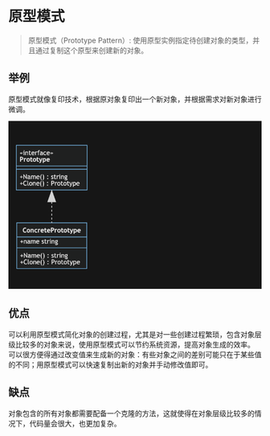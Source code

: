 # 原型模式

> 原型模式（Prototype Pattern）: 使用原型实例指定待创建对象的类型，并且通过复制这个原型来创建新的对象。

## 举例

原型模式就像复印技术，根据原对象复印出一个新对象，并根据需求对新对象进行微调。

![原型模式](../../img/creational/prototype.png)

## 优点

可以利用原型模式简化对象的创建过程，尤其是对一些创建过程繁琐，包含对象层级比较多的对象来说，使用原型模式可以节约系统资源，提高对象生成的效率。
可以很方便得通过改变值来生成新的对象：有些对象之间的差别可能只在于某些值的不同；用原型模式可以快速复制出新的对象并手动修改值即可。

## 缺点

对象包含的所有对象都需要配备一个克隆的方法，这就使得在对象层级比较多的情况下，代码量会很大，也更加复杂。
